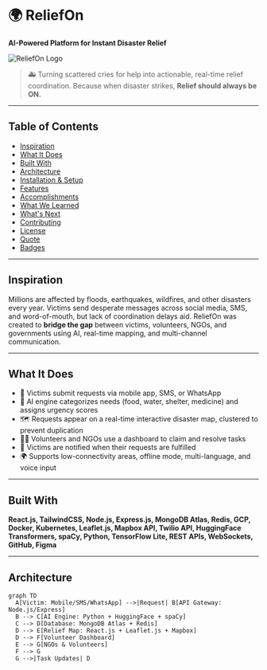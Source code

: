 # 🌍 ReliefOn
**AI-Powered Platform for Instant Disaster Relief**

![ReliefOn Logo](./assets/reliefon-logo.png)

> 🚑 Turning scattered cries for help into actionable, real-time relief coordination.
> Because when disaster strikes, **Relief should always be ON.**

---

## Table of Contents
- [Inspiration](#inspiration)
- [What It Does](#what-it-does)
- [Built With](#built-with)
- [Architecture](#architecture)
- [Installation & Setup](#installation--setup)
- [Features](#features)
- [Accomplishments](#accomplishments)
- [What We Learned](#what-we-learned)
- [What's Next](#whats-next)
- [Contributing](#contributing)
- [License](#license)
- [Quote](#quote)
- [Badges](#badges)

---

## Inspiration
Millions are affected by floods, earthquakes, wildfires, and other disasters every year. Victims send desperate messages across social media, SMS, and word-of-mouth, but lack of coordination delays aid. ReliefOn was created to **bridge the gap** between victims, volunteers, NGOs, and governments using AI, real-time mapping, and multi-channel communication.

---

## What It Does
- 📲 Victims submit requests via mobile app, SMS, or WhatsApp
- 🤖 AI engine categorizes needs (food, water, shelter, medicine) and assigns urgency scores
- 🗺️ Requests appear on a real-time interactive disaster map, clustered to prevent duplication
- 👩‍🚒 Volunteers and NGOs use a dashboard to claim and resolve tasks
- 🔔 Victims are notified when their requests are fulfilled
- 🌍 Supports low-connectivity areas, offline mode, multi-language, and voice input

---

## Built With
**React.js, TailwindCSS, Node.js, Express.js, MongoDB Atlas, Redis, GCP, Docker, Kubernetes, Leaflet.js, Mapbox API, Twilio API, HuggingFace Transformers, spaCy, Python, TensorFlow Lite, REST APIs, WebSockets, GitHub, Figma**

---

## Architecture

```mermaid
graph TD
  A[Victim: Mobile/SMS/WhatsApp] -->|Request| B[API Gateway: Node.js/Express]
  B --> C[AI Engine: Python + HuggingFace + spaCy]
  C --> D[Database: MongoDB Atlas + Redis]
  D --> E[Relief Map: React.js + Leaflet.js + Mapbox]
  D --> F[Volunteer Dashboard]
  E --> G[NGOs & Volunteers]
  F --> G
  G -->|Task Updates| D
